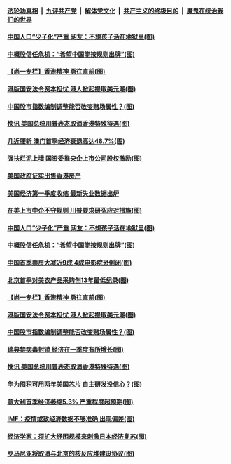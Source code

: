 ####  [法轮功真相](../../../../basic/blob/master/README.md?t=05310831) &nbsp;|&nbsp; [九评共产党](../../../../9ping.md/blob/master/README.md?t=05310831) &nbsp;|&nbsp; [解体党文化](../../../../jtdwh.md/blob/master/README.md?t=05310831)  &nbsp;|&nbsp; [共产主义的终极目的](../../../../gczydzjmd.md/blob/master/README.md?t=05310831) &nbsp;|&nbsp; [魔鬼在统治我们的世界](../../../../mgztzwmdsj.md/blob/master/README.md?t=05310831) 

#### [中国人口“少子化”严重 网友：不想孩子活在地狱里(图)](../pages/p5/934901.md?t=05310831) 

#### [中概股信任危机：“希望中国能按规则出牌”(图)](../pages/p5/934971.md?t=05310831) 

#### [【尚一专栏】香港精神 勇往直前(图)](../pages/p5/934918.md?t=05310831) 

#### [港版国安法令资本担忧 港人掀起提取美元潮(图)](../pages/p5/934877.md?t=05310831) 

#### [中国股市指数编制调整能否改变赌场属性？(图)](../pages/p5/934889.md?t=05310831) 

#### [快讯 美国总统川普表态取消香港特殊待遇(图)](../pages/p5/934885.md?t=05310831) 

#### [几近腰斩 澳门首季经济衰退高达48.7%(图)](../pages/p5/935024.md?t=05310831) 

#### [强扶烂泥上墙 国资委推央企上市公司股权激励(图)](../pages/p5/935016.md?t=05310831) 

#### [美国政府证实出售香港房产](../pages/p5/935009.md?t=05310831) 

#### [美国经济第一季度收缩 最新失业数据出炉](../pages/p5/934976.md?t=05310831) 

#### [在美上市中企不守规则 川普要求研究应对措施(图)](../pages/p5/934973.md?t=05310831) 

#### [中国人口“少子化”严重 网友：不想孩子活在地狱里(图)](../pages/p5/934901.md?t=05310831) 

#### [中概股信任危机：“希望中国能按规则出牌”(图)](../pages/p5/934971.md?t=05310831) 

#### [中国首季票房大减近9成 4成电影院恐倒闭(图)](../pages/p5/934970.md?t=05310831) 

#### [北京首季对美农产品采购创13年最低纪录(图)](../pages/p5/934968.md?t=05310831) 

#### [【尚一专栏】香港精神 勇往直前(图)](../pages/p5/934918.md?t=05310831) 

#### [港版国安法令资本担忧 港人掀起提取美元潮(图)](../pages/p5/934877.md?t=05310831) 

#### [中国股市指数编制调整能否改变赌场属性？(图)](../pages/p5/934889.md?t=05310831) 

#### [瑞典禁病毒封锁 经济在一季度有所增长(图)](../pages/p5/934904.md?t=05310831) 

#### [快讯 美国总统川普表态取消香港特殊待遇(图)](../pages/p5/934885.md?t=05310831) 


#### [华为囤积可用两年美国芯片 自主研发没信心？(图)](../pages/p5/934839.md?t=05310831) 

#### [意大利首季经济萎缩5.3% 严重程度超预期(图)](../pages/p5/934850.md?t=05310831) 

#### [IMF：疫情或致经济数据不够准确 出现偏差(图)](../pages/p5/934848.md?t=05310831) 

#### [经济学家：须扩大纾困规模来刺激日本经济复苏(图)](../pages/p5/934828.md?t=05310831) 

#### [罗马尼亚将取消与北京的核反应堆建设协议(图)](../pages/p5/934826.md?t=05310831) 

